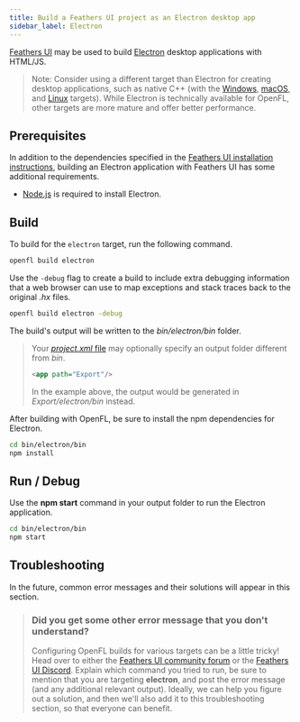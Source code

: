 ```yaml
---
title: Build a Feathers UI project as an Electron desktop app
sidebar_label: Electron
---
```


[Feathers UI](/) may be used to build [Electron](https://www.electronjs.org) desktop applications with HTML/JS.

> Note: Consider using a different target than Electron for creating desktop applications, such as native C++ (with the [Windows](./build-windows.md), [macOS](./build-macos.md), and [Linux](./build-linux.md) targets). While Electron is technically available for OpenFL, other targets are more mature and offer better performance.

## Prerequisites

In addition to the dependencies specified in the [Feathers UI installation instructions](./installation.md), building an Electron application with Feathers UI has some additional requirements.

- [Node.js](https://nodejs.org/en/) is required to install Electron.

## Build

To build for the `electron` target, run the following command.

```sh
openfl build electron
```

Use the `-debug` flag to create a build to include extra debugging information that a web browser can use to map exceptions and stack traces back to the original _.hx_ files.

```sh
openfl build electron -debug
```

The build's output will be written to the _bin/electron/bin_ folder.

> Your [_project.xml_ file](https://lime.openfl.org/docs/project-files/xml-format/) may optionally specify an output folder different from _bin_.
>
> ```xml
> <app path="Export"/>
> ```
>
> In the example above, the output would be generated in _Export/electron/bin_ instead.

After building with OpenFL, be sure to install the npm dependencies for Electron.

```sh
cd bin/electron/bin
npm install
```

## Run / Debug

Use the **npm start** command in your output folder to run the Electron application.

```sh
cd bin/electron/bin
npm start
```

## Troubleshooting

In the future, common error messages and their solutions will appear in this section.

> ### Did you get some other error message that you don't understand?
>
> Configuring OpenFL builds for various targets can be a little tricky! Head over to either the [Feathers UI community forum](https://community.feathersui.com/) or the [Feathers UI Discord](https://discord.feathersui.com/). Explain which command you tried to run, be sure to mention that you are targeting **electron**, and post the error message (and any additional relevant output). Ideally, we can help you figure out a solution, and then we'll also add it to this troubleshooting section, so that everyone can benefit.

